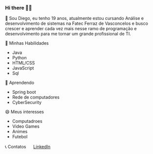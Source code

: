 ### Hi there 👋👯

💬 Sou Diego, eu tenho 19 anos, atualmente estou cursando Análise e desenvolvimento de sistemas na Fatec Ferraz de Vasconcelos e busco crescer e aprender cada vez mais nesse ramo de programação e desenvolvimento para me tornar um grande profissional de TI.


🔭 Minhas Habilidades
 - Java
 - Python
 - HTML/CSS
 - JavaScript
 - Sql
 
🌱 Aprendendo
 - Spring boot
 - Rede de computadores
 - CyberSecurity

😄 Meus interesses
 - Computadroes
 - Video Games
 - Animes
 - Futebol

:telephone_receiver: Contatos
<a href="https://www.linkedin.com/in/seu_usuário"><img src="https://github.com/DiegoLins10/DiegoLins10/linkedin.png" width="16"></img></a> [LinkedIn](https://www.linkedin.com/in/diego-fernandes-lins-b24698195)  

